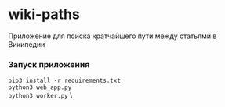# wiki-paths

Приложение для поиска кратчайшего пути между статьями в Википедии

### Запуск приложения

```pip3 install -r requirements.txt``` \
```python3 web_app.py``` \
```python3 worker.py``` \
